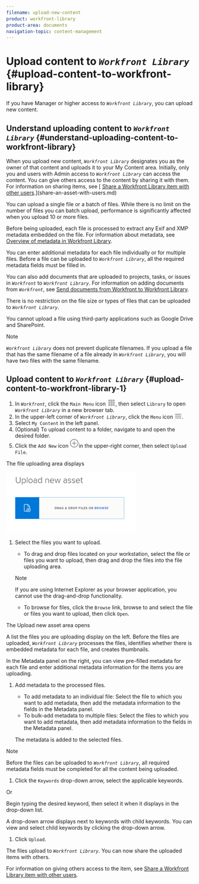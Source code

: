 ```yaml
---
filename: upload-new-content
product: workfront-library
product-area: documents
navigation-topic: content-management
---
```




# Upload content to *`Workfront Library`* {#upload-content-to-workfront-library}

If you have Manager or higher access to *`Workfront Library`*, you can upload new content.


## Understand uploading content to *`Workfront Library`* {#understand-uploading-content-to-workfront-library}

When you upload new content, *`Workfront Library`* designates you as the owner of that content and uploads it to your My Content area. Initially, only you and users with Admin access to *`Workfront Library`* can access the content. You can give others access to the content by sharing it with them. For information on sharing items, see [ [Share a Workfront Library item with other users](share-an-asset-with-users.md).](share-an-asset-with-users.md)


You can upload a single file or a batch of files.&nbsp;While there is no limit&nbsp;on the number of files you can batch upload, performance is significantly affected when you upload 10 or more files. 


Before being uploaded, each file is processed to extract any Exif and XMP metadata embedded on the file. For information about metadata, see [Overview of metadata in Workfront Library](metadata-overview.md). 


You can enter additional metadata for each file individually or for multiple files. Before a file can be uploaded to *`Workfront Library`*, all the required metadata fields must be filled in. 


You can also add documents that are uploaded to projects, tasks, or issues in *`Workfront`* to *`Workfront Library`*. For information on adding documents from *`Workfront`*, see [Send documents from Workfront to Workfront Library](send-documents-from-wf-to-library.md).


There is no restriction on the file size or types of files that can be uploaded to *`Workfront Library`*. 


You cannot upload a file using third-party applications such as Google Drive and SharePoint. 


>[!NOTE]
>
>*`Workfront Library`* does not prevent duplicate filenames. If you upload a file that has the same filename of a file already in *`Workfront Library`*, you will have two files with the same filename. 




## Upload content to *`Workfront Library`* {#upload-content-to-workfront-library-1}




1.  In *`Workfront`*, click the `Main Menu` icon ![](assets/main-menu-icon.png), then select `Library` to open *`Workfront Library`* in a new browser tab.
1.  In the upper-left corner of *`Workfront Library`*, click the `Menu` icon ![](assets/library-menu-icon.png).
1.  Select `My Content` in the left panel.
1. (Optional) To upload content to a folder, navigate to and open the desired folder. 
1.  Click the `Add New` icon ![](assets/add-icon---library.png)in the upper-right corner, then select `Upload File`.


   The file uploading area displays


   ![](assets/uploadnew-350x164.png)



1.  Select the files you want to upload.

    
    
    *  To drag and drop files located on your workstation, select the file or files you want to upload, then drag and drop the files into the file uploading area. 
    
    
      >[!NOTE]
      >
      >If you are using Internet Explorer as your browser application, you cannot use the drag-and-drop functionality. 
    
    
    
    * To browse for files, click the `Browse` link, browse to and select the file or files you want to upload, then click `Open`. 
    
    
    
   The Upload new asset area opens 


   A list the files you are uploading display on the left. Before the files are uploaded, *`Workfront Library`* processes the files, identifies whether there is embedded metadata for each file, and creates thumbnails. 


   In the Metadata panel on the right, you can view pre-filled metadata for each file and enter additional metadata information for the items you are uploading.

1.  Add metadata to the processed files.

    
    
    *  To add metadata to an individual file: Select the file to which you want to add metadata, then add the metadata information to the fields in the Metadata panel.
    *  To bulk-add metadata to multiple files: Select the files to which you want to add metadata, then add metadata information to the fields in the Metadata panel.
    
    
      The metadata is added to the selected files. 
    
    
    


   >[!NOTE]
   >
   >Before the files can be uploaded to *`Workfront Library`*, all required metadata fields must be completed for all the content being uploaded. 



1.  Click the `Keywords` drop-down arrow, select the applicable keywords.


   Or


   Begin typing the desired keyword, then select it when it displays in the drop-down list.


   A drop-down arrow displays next to keywords with child keywords. You can view and select child keywords by clicking the drop-down arrow.

1.  Click `Upload`.


   The files upload to *`Workfront Library`*. You can now share the uploaded items with others. 


   For information on giving others access to the item, see [Share a Workfront Library item with other users](share-an-asset-with-users.md).



